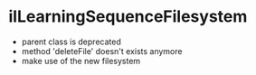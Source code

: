 # ilLearningSequenceFilesystem

* parent class is deprecated
* method 'deleteFile' doesn't exists anymore
* make use of the new filesystem